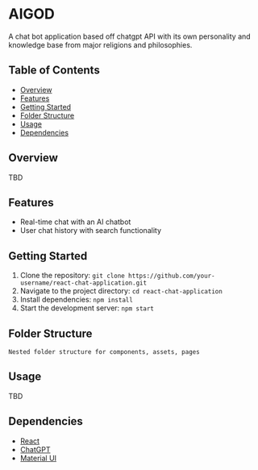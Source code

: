 # AIGOD

A chat bot application based off chatgpt API with its own personality and knowledge base from major religions and philosophies.

## Table of Contents

- [Overview](#overview)
- [Features](#features)
- [Getting Started](#getting-started)
- [Folder Structure](#folder-structure)
- [Usage](#usage)
- [Dependencies](#dependencies)

## Overview

TBD

## Features

- Real-time chat with an AI chatbot
- User chat history with search functionality

## Getting Started

1. Clone the repository: `git clone https://github.com/your-username/react-chat-application.git`
2. Navigate to the project directory: `cd react-chat-application`
3. Install dependencies: `npm install`
4. Start the development server: `npm start`

## Folder Structure

```
Nested folder structure for components, assets, pages
```

## Usage

TBD

## Dependencies

- [React](https://reactjs.org/)
- [ChatGPT]()
- [Material UI](https://material-ui.com/)
